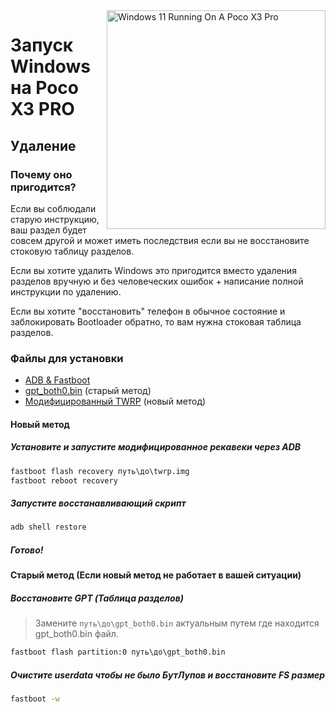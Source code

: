 <img align="right" src="https://github.com/woa-vayu/src_vayu_windows/blob/main/2Poco X3 Pro Windows.png" width="350" alt="Windows 11 Running On A Poco X3 Pro">


# Запуск Windows на Poco X3 PRO

## Удаление

### Почему оно пригодится?

Если вы соблюдали старую инструкцию, ваш раздел будет совсем другой и может иметь последствия если вы не восстановите стоковую таблицу разделов.

Если вы хотите удалить Windows это пригодится вместо удаления разделов вручную и без человеческих ошибок + написание полной инструкции по удалению.

Если вы хотите "восстановить" телефон в обычное состояние и заблокировать Bootloader обратно, то вам нужна стоковая таблица разделов.

### Файлы для установки

- [ADB & Fastboot](https://developer.android.com/studio/releases/platform-tools)
- [gpt_both0.bin](https://github.com/woa-vayu/Port-Windows-11-POCO-X3-Pro/releases/tag/binares) (старый метод)
- [Модифицированный TWRP](https://github.com/woa-vayu/Port-Windows-11-POCO-X3-Pro/releases/tag/Recoveries) (новый метод)

#### Новый метод

##### Установите и запустите модифицированное рекавеки через ADB 

```cmd
fastboot flash recovery путь\до\twrp.img 
fastboot reboot recovery
```

##### Запустите восстанавливающий скрипт

```cmd
adb shell restore
```

##### Готово!

#### Старый метод (Если новый метод не работает в вашей ситуации)

##### Восстановите GPT (Таблица разделов)
> Замените ```путь\до\gpt_both0.bin``` актуальным путем где находится gpt_both0.bin файл.

```cmd
fastboot flash partition:0 путь\до\gpt_both0.bin
```

##### Очистите userdata чтобы не было БутЛупов и восстановите FS размер
```cmd
fastboot -w
```
